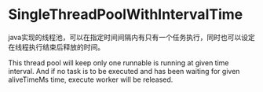 SingleThreadPoolWithIntervalTime
================================

java实现的线程池，可以在指定时间间隔内有只有一个任务执行，同时也可以设定在线程执行结束后释放的时间。

This thread pool will keep only one runnable is running at given time interval.
And if no task is to be executed and has been waiting for given aliveTimeMs time,
execute worker will be released.
